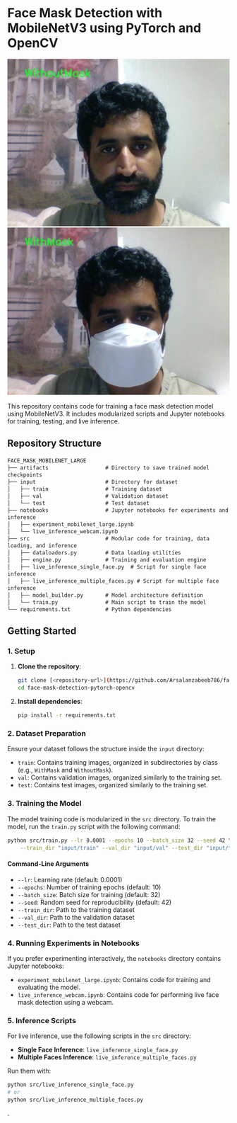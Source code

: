 # Face Mask Detection with MobileNetV3 using PyTorch and OpenCV

![Without Mask](https://github.com/Arsalanzabeeb786/face-mask-detection-pytorch-opencv/blob/main/nomask.png)
![With Mask](https://github.com/Arsalanzabeeb786/face-mask-detection-pytorch-opencv/blob/main/withmask.png)

This repository contains code for training a face mask detection model using MobileNetV3. It includes modularized scripts and Jupyter notebooks for training, testing, and live inference.

## Repository Structure

```
FACE_MASK_MOBILENET_LARGE
├── artifacts                  # Directory to save trained model checkpoints
├── input                      # Directory for dataset
│   ├── train                  # Training dataset
│   ├── val                    # Validation dataset
│   └── test                   # Test dataset
├── notebooks                  # Jupyter notebooks for experiments and inference
│   ├── experiment_mobilenet_large.ipynb
│   └── live_inference_webcam.ipynb
├── src                        # Modular code for training, data loading, and inference
│   ├── dataloaders.py         # Data loading utilities
│   ├── engine.py              # Training and evaluation engine
│   ├── live_inference_single_face.py  # Script for single face inference
│   ├── live_inference_multiple_faces.py # Script for multiple face inference
│   ├── model_builder.py       # Model architecture definition
│   └── train.py               # Main script to train the model
└── requirements.txt           # Python dependencies
```

## Getting Started

### 1. Setup
1. **Clone the repository**:
   ```bash
   git clone [<repository-url>](https://github.com/Arsalanzabeeb786/face-mask-detection-pytorch-opencv.git)
   cd face-mask-detection-pytorch-opencv
   ```

2. **Install dependencies**:
   ```bash
   pip install -r requirements.txt
   ```

### 2. Dataset Preparation
Ensure your dataset follows the structure inside the `input` directory:
- `train`: Contains training images, organized in subdirectories by class (e.g., `WithMask` and `WithoutMask`).
- `val`: Contains validation images, organized similarly to the training set.
- `test`: Contains test images, organized similarly to the training set.

### 3. Training the Model

The model training code is modularized in the `src` directory. To train the model, run the `train.py` script with the following command:

```bash
python src/train.py --lr 0.0001 --epochs 10 --batch_size 32 --seed 42 \
    --train_dir "input/train" --val_dir "input/val" --test_dir "input/test"
```

#### Command-Line Arguments
- `--lr`: Learning rate (default: 0.0001)
- `--epochs`: Number of training epochs (default: 10)
- `--batch_size`: Batch size for training (default: 32)
- `--seed`: Random seed for reproducibility (default: 42)
- `--train_dir`: Path to the training dataset
- `--val_dir`: Path to the validation dataset
- `--test_dir`: Path to the test dataset

### 4. Running Experiments in Notebooks

If you prefer experimenting interactively, the `notebooks` directory contains Jupyter notebooks:
- `experiment_mobilenet_large.ipynb`: Contains code for training and evaluating the model.
- `live_inference_webcam.ipynb`: Contains code for performing live face mask detection using a webcam.

### 5. Inference Scripts
For live inference, use the following scripts in the `src` directory:
- **Single Face Inference**: `live_inference_single_face.py`
- **Multiple Faces Inference**: `live_inference_multiple_faces.py`

Run them with:
```bash
python src/live_inference_single_face.py
# or
python src/live_inference_multiple_faces.py
```

.
